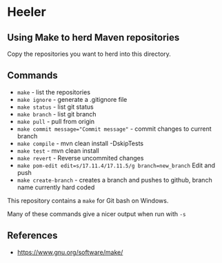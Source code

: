 # Heeler
## Using Make to herd Maven repositories

Copy the repositories you want to herd into this directory. 

## Commands
- `make` - list the repositories
- `make ignore` - generate a .gitignore file 
- `make status` - list git status
- `make branch` - list git branch
- `make pull` - pull from origin 
- `make commit message="Commit message"` - commit changes to current branch
- `make compile` - mvn clean install -DskipTests
- `make test` - mvn clean install
- `make revert` - Reverse uncommited changes
- `make pom-edit edit=s/17.11.4/17.11.5/g branch=new_branch` Edit and push
- `make create-branch` - creates a branch and pushes to github, branch name currently hard coded

This repository contains a `make` for Git bash on Windows.

Many of these commands give a nicer output when run with `-s`

## References
- https://www.gnu.org/software/make/

